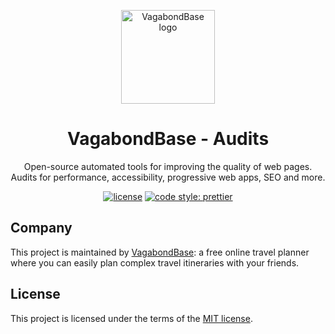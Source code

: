 <p align="center">
<a href="https://vagabondbase.com/" rel="noopener" target="_blank"><img width="150" src="https://vagabondbase.imgix.net/logo-1639406051285/logo-rectangle-rounded-1024.png?w=150&h=150&fm=png" alt="VagabondBase logo"></a>
</p>

<h1 align="center">VagabondBase - Audits</h1>

<div align="center">

Open-source automated tools for improving the quality of web pages. Audits for performance, accessibility, progressive web apps, SEO and more.

[![license](https://img.shields.io/badge/license-MIT-blue.svg?style=for-the-badge)](/LICENSE)
[![code style: prettier](https://img.shields.io/badge/code_style-prettier-ff69b4.svg?style=for-the-badge)](https://github.com/prettier/prettier)

</div>

## Company

This project is maintained by [VagabondBase](https://vagabondbase.com): a free online travel planner where you can easily plan complex travel itineraries with your friends.

## License

This project is licensed under the terms of the
[MIT license](/LICENSE).
